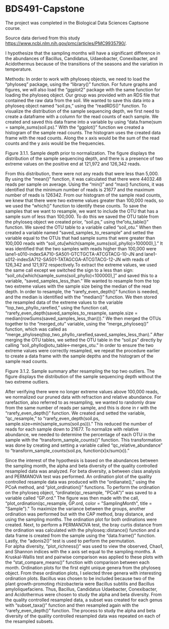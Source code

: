 # BDS491-Capstone

The project was completed in the Biological Data Sciences Captsone course. 

Source data derived from this study https://www.ncbi.nlm.nih.gov/pmc/articles/PMC9935790/.

I hypothesize that the sampling months will have a significant difference in the abundances of Bacillus, Candidatus, Udaeobacter, Conexibacter, and Acidothermus because of the transitions of the seasons and the variation in temperature.  

Methods:
In order to work with phyloseq objects, we need to load the “phyloseq” package, using the “library()” function.  For future graphs and figures, we will also load the “ggplot2” package with the same function for loading the phyloseq object. Our group was provided with an RDS file that contained the raw data from the soil. We wanted to save this data into a phyloseq object named “soil.ps,”  using the “readRDS()” function.  To visualize the distribution of the sample sequencing depth, we first need to create a dataframe with a column for the read counts of each sample. We created and saved this data frame into a variable by using “data.frame(sum = sample_sums(soil.ps).” With the “ggplot()” function we created a histogram of the sample read counts. The histogram uses the created data frame with the read counts. Along the x axis would be the sum of the read counts and the y axis would be the frequencies. 

Figure 3.1.1. Sample depth prior to normalization. The figure displays the distribution of the sample sequencing depth, and there is a presence of two extreme values on the positive end at 121,972 and 126,342 reads.

 From this distribution, there were not any reads that were less than 5,000. By using the “mean()” function, it was calculated that there were 44032.48 reads per sample on average. Using the “min()” and “max()  functions, it was identified that the minimum number of reads is 21677 and the maximum number of reads is 126342. From our histogram of the sample read counts, we knew that there were two extreme values greater than 100,000 reads, so we used the “which()” function to identify these counts. To save the samples that we want to resample, we want to include the OTU that has a sample sum of less than 100,000. To do this we saved the OTU table from the phyloseq object we created prior, “soil.ps,” using the”otu_table()” function. We saved the OTU table to a variable called  “soil_otu.” When then created a variable named “saved_samples_to_resample” and setted the variable equal to the OTUs that had sample sums that were greater than 100,000 reads with “soil_otu[which(sample_sums(soil_phyllo)>100000),].” It was identified that the two samples with reads higher than 100,000 were lane1-s010-indexSA710-SA501-GTCTGCTA-ATCGTACG-10-JN and lane1-s012-indexSA712-SA501-TATAGCGA-ATCGTACG-12-JN with reads of 126,342 and 121,972 respectively.To extract the extreme values, we used the same call except we switched the sign to a less than sign: “soil_otu[which(sample_sums(soil_phyllo)<100000),]” and saved this to a variable,  “saved_samples_less_than.” We wanted to resample from the top two extreme values with the sample size being the median of the read depth. In order to resample, the “rarefy_even_depth()” function is needed, and the median is identified with the “median()” function. We then stored the resampled data of the extreme values to the variable “top_two_phyllo_rarefied,” using the function call, “rarefy_even_depth(saved_samples_to_resample, sample.size = median(rowSums(saved_samples_less_than))).”  We then merged the OTUs together to the “merged_otu” variable, using the “merge_phyloseq()” function, which was called as “merge_phyloseq(top_two_phyllo_rarefied,saved_samples_less_than).” After merging the OTU tables, we setted the OTU table in the “soil.ps” directly by calling “soil_phyllo@otu_table<-merges_otu.” In order to ensure the two extreme values were correctly resampled, we repeat the procedure earlier to create a data frame with the sample depths and the histogram of the sample read counts.

Figure 3.1.2. Sample summary after resampling the top two outliers. The figure displays the distribution of the sample sequencing depth without the two extreme outliers.

After verifying there were no longer extreme values above 100,000 reads, we normalized our pruned data with refraction and relative abundance. For rarefaction, also referred to as resampling, we wanted to randomly draw from the same number of reads per sample, and this is done in r with the “rarefy_even_depth()” function. We created and setted the variable, “qc_resample,” to “rarefy_even_depth(soil.ps, sample.size=min(sample_sums(soil.ps))).” This reduced the number of reads for each sample down to 21677. To normalize with relative abundance, we needed to determine the percentage of each OTU in the sample with the “transform_sample_counts()” function. This transformation was done by creating and setting a variable called “qc_relative_abundance” to “transform_sample_counts(soil.ps, function(x)x/sum(x)).”

Since the interest of the hypothesis is based on the abundances between the sampling month, the alpha and beta diversity of the quality controlled resampled data was analyzed. 
For beta diversity,  a between class analysis and PERMANOVA test was performed. An ordination plot of the quality controlled resample data was produced with the “ordianate(),” using  the PCoA method, and “plot_ordination()” functions. To perform the ordination on the phyloseq object, “ordinate(qc_resample, "PCoA")” was saved to a variable called “GP.ord.” The figure was then made with the call, “plot_ordination(qc_resample, GP.ord, color = "SamplingMonth", title = "Sample").” To maximize the variance between the groups, another ordination was performed but with the CAP method, bray distance, and using the sampling months. The ordination plot for both ordinations were created. Next, to perform a  PERMANOVA test, the bray curtis distance from the ordination was calculated with the phyloseq::distance() function and a data frame is created from the sample using the “data.frame()” function. Lastly, the “adonis2()” test is used to perform the permutation.  
For alpha diversity, “plot_richness()” was used to view the observed, Chao1, and Shannon indices with the x axis set equal to the sampling months. A Kruskal-Wallis test and pairwise comparison was applied to these plots with the “stat_compare_means()” function with comparison between each month. 
Ordination plots for the first eight unique genera from the phyloseq object. From these ordination plots, I selected three genera with interesting ordination plots. Bacillus was chosen to be included because two of the plant growth-promoting rhizobacteria were  Bacillus subtilis and Bacillus amyloliquefaciens. Thus, Bacillus, Candidatus Udaebacter, Conexibacter, and Acidothermus were chosen to study the alpha and beta diversity.  From the quality controlled resampled data, a subset was created for each genus with “subset_taxa()” function and then resampled again with the “rarefy_even_depth()” function. The process to study the alpha and beta diversity of the quality controlled resampled data was repeated on each of the resampled subsets. 
